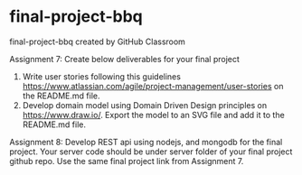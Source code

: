 # final-project-bbq
final-project-bbq created by GitHub Classroom

Assignment 7:
Create below deliverables for your final project
1. Write user stories following this guidelines https://www.atlassian.com/agile/project-management/user-stories on the README.md file.
2. Develop domain model using Domain Driven Design principles on https://www.draw.io/. Export the model to an SVG file and add it to the README.md file.

Assignment 8:
Develop REST api using nodejs, and mongodb for the final project. Your server code should be under server folder of your final project github repo.
Use the same final project link from Assignment 7.
